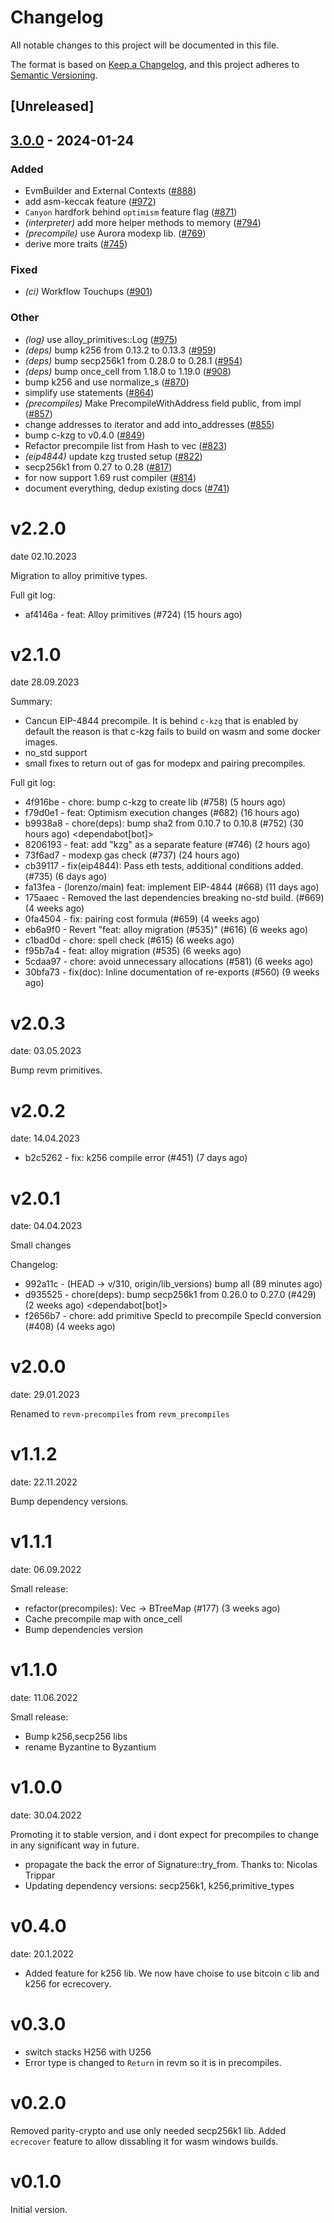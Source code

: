 # Changelog
All notable changes to this project will be documented in this file.

The format is based on [Keep a Changelog](https://keepachangelog.com/en/1.0.0/),
and this project adheres to [Semantic Versioning](https://semver.org/spec/v2.0.0.html).

## [Unreleased]

## [3.0.0](https://github.com/tadpoleswiminyangtze/revm/compare/revm-precompile-v2.2.0...revm-precompile-v3.0.0) - 2024-01-24

### Added
- EvmBuilder and External Contexts ([#888](https://github.com/tadpoleswiminyangtze/revm/pull/888))
- add asm-keccak feature ([#972](https://github.com/tadpoleswiminyangtze/revm/pull/972))
- `Canyon` hardfork behind `optimism` feature flag ([#871](https://github.com/tadpoleswiminyangtze/revm/pull/871))
- *(interpreter)* add more helper methods to memory ([#794](https://github.com/tadpoleswiminyangtze/revm/pull/794))
- *(precompile)* use Aurora modexp lib. ([#769](https://github.com/tadpoleswiminyangtze/revm/pull/769))
- derive more traits ([#745](https://github.com/tadpoleswiminyangtze/revm/pull/745))

### Fixed
- *(ci)* Workflow Touchups ([#901](https://github.com/tadpoleswiminyangtze/revm/pull/901))

### Other
- *(log)* use alloy_primitives::Log ([#975](https://github.com/tadpoleswiminyangtze/revm/pull/975))
- *(deps)* bump k256 from 0.13.2 to 0.13.3 ([#959](https://github.com/tadpoleswiminyangtze/revm/pull/959))
- *(deps)* bump secp256k1 from 0.28.0 to 0.28.1 ([#954](https://github.com/tadpoleswiminyangtze/revm/pull/954))
- *(deps)* bump once_cell from 1.18.0 to 1.19.0 ([#908](https://github.com/tadpoleswiminyangtze/revm/pull/908))
- bump k256 and use normalize_s ([#870](https://github.com/tadpoleswiminyangtze/revm/pull/870))
- simplify use statements ([#864](https://github.com/tadpoleswiminyangtze/revm/pull/864))
- *(precompiles)* Make PrecompileWithAddress field public, from impl ([#857](https://github.com/tadpoleswiminyangtze/revm/pull/857))
- change addresses to iterator and add into_addresses ([#855](https://github.com/tadpoleswiminyangtze/revm/pull/855))
- bump c-kzg to v0.4.0 ([#849](https://github.com/tadpoleswiminyangtze/revm/pull/849))
- Refactor precompile list from Hash to vec ([#823](https://github.com/tadpoleswiminyangtze/revm/pull/823))
- *(eip4844)* update kzg trusted setup ([#822](https://github.com/tadpoleswiminyangtze/revm/pull/822))
- secp256k1 from 0.27 to 0.28 ([#817](https://github.com/tadpoleswiminyangtze/revm/pull/817))
- for now support 1.69 rust compiler ([#814](https://github.com/tadpoleswiminyangtze/revm/pull/814))
- document everything, dedup existing docs ([#741](https://github.com/tadpoleswiminyangtze/revm/pull/741))

# v2.2.0
date 02.10.2023

Migration to alloy primitive types.

Full git log:
* af4146a - feat: Alloy primitives (#724) (15 hours ago) <evalir>

# v2.1.0
date 28.09.2023

 Summary:
 * Cancun EIP-4844 precompile. It is behind `c-kzg` that is enabled by default
    the reason is that c-kzg fails to build on wasm and some docker images.
 * no_std support
 * small fixes to return out of gas for modepx and pairing precompiles.

Full git log:
* 4f916be - chore: bump c-kzg to create lib (#758) (5 hours ago) <rakita>
* f79d0e1 - feat: Optimism execution changes (#682) (16 hours ago) <clabby>
* b9938a8 - chore(deps): bump sha2 from 0.10.7 to 0.10.8 (#752) (30 hours ago) <dependabot[bot]>
* 8206193 - feat: add "kzg" as a separate feature (#746) (2 hours ago) <DaniPopes>
* 73f6ad7 - modexp gas check (#737) (24 hours ago) <Alessandro Mazza>
* cb39117 - fix(eip4844): Pass eth tests, additional conditions added. (#735) (6 days ago) <rakita>
* fa13fea - (lorenzo/main) feat: implement EIP-4844 (#668) (11 days ago) <DaniPopes>
* 175aaec - Removed the last dependencies breaking no-std build. (#669) (4 weeks ago) <Lucas Clemente Vella>
* 0fa4504 - fix: pairing cost formula  (#659) (4 weeks ago) <xkx>
* eb6a9f0 - Revert "feat: alloy migration (#535)" (#616) (6 weeks ago) <rakita>
* c1bad0d - chore: spell check (#615) (6 weeks ago) <Roman Krasiuk>
* f95b7a4 - feat: alloy migration (#535) (6 weeks ago) <DaniPopes>
* 5cdaa97 - chore: avoid unnecessary allocations (#581) (6 weeks ago) <DaniPopes>
* 30bfa73 - fix(doc): Inline documentation of re-exports (#560) (9 weeks ago) <Yiannis Marangos>

# v2.0.3
date: 03.05.2023

Bump revm primitives.

# v2.0.2
date: 14.04.2023

* b2c5262 - fix: k256 compile error (#451) (7 days ago) <rakita>

# v2.0.1
date: 04.04.2023

Small changes

Changelog:
* 992a11c - (HEAD -> v/310, origin/lib_versions) bump all (89 minutes ago) <rakita>
* d935525 - chore(deps): bump secp256k1 from 0.26.0 to 0.27.0 (#429) (2 weeks ago) <dependabot[bot]>
* f2656b7 - chore: add primitive SpecId to precompile SpecId conversion (#408) (4 weeks ago) <Matthias Seitz>
# v2.0.0
date: 29.01.2023

Renamed to `revm-precompiles` from `revm_precompiles`

# v1.1.2
date: 22.11.2022

Bump dependency versions.

# v1.1.1
date: 06.09.2022

Small release:
* refactor(precompiles): Vec -> BTreeMap (#177) (3 weeks ago) <Alexey Shekhirin>
* Cache precompile map with once_cell
* Bump dependencies version

# v1.1.0
date: 11.06.2022

Small release:
* Bump k256,secp256 libs
* rename Byzantine to Byzantium

# v1.0.0
date: 30.04.2022

Promoting it to stable version, and i dont expect for precompiles to change in any significant way in future.

* propagate the back the error of Signature::try_from. Thanks to: Nicolas Trippar
* Updating dependency versions: secp256k1, k256,primitive_types
# v0.4.0
date: 20.1.2022

* Added feature for k256 lib. We now have choise to use bitcoin c lib and k256 for ecrecovery.

# v0.3.0

* switch stacks H256 with U256 
* Error type is changed to `Return` in revm so it is in precompiles.
# v0.2.0

Removed parity-crypto and use only needed secp256k1 lib. Added `ecrecover` feature to allow dissabling it for wasm windows builds.

# v0.1.0

Initial version.